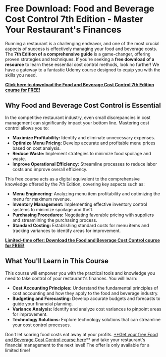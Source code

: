 # Free Download: Food and Beverage Cost Control 7th Edition - Master Your Restaurant's Finances

Running a restaurant is a challenging endeavor, and one of the most crucial aspects of success is effectively managing your food and beverage costs. The **7th Edition of a comprehensive guide** is a game-changer, offering proven strategies and techniques. If you're seeking a **free download of a resource** to learn these essential cost control methods, look no further! We have a gateway to a fantastic Udemy course designed to equip you with the skills you need.

[**Click here to download the Food and Beverage Cost Control 7th Edition course for FREE!**](https://udemywork.com/food-and-beverage-cost-control-7th-edition)

## Why Food and Beverage Cost Control is Essential

In the competitive restaurant industry, even small discrepancies in cost management can significantly impact your bottom line. Mastering cost control allows you to:

*   **Maximize Profitability:** Identify and eliminate unnecessary expenses.
*   **Optimize Menu Pricing:** Develop accurate and profitable menu prices based on cost analysis.
*   **Reduce Waste:** Implement strategies to minimize food spoilage and waste.
*   **Improve Operational Efficiency:** Streamline processes to reduce labor costs and improve overall efficiency.

This free course acts as a digital equivalent to the comprehensive knowledge offered by the 7th Edition, covering key aspects such as:

*   **Menu Engineering:** Analyzing menu item profitability and optimizing the menu for maximum revenue.
*   **Inventory Management:** Implementing effective inventory control systems to minimize spoilage and theft.
*   **Purchasing Procedures:** Negotiating favorable pricing with suppliers and streamlining the purchasing process.
*   **Standard Costing:** Establishing standard costs for menu items and tracking variances to identify areas for improvement.

[**Limited-time offer: Download the Food and Beverage Cost Control course for FREE!**](https://udemywork.com/food-and-beverage-cost-control-7th-edition)

## What You'll Learn in This Course

This course will empower you with the practical tools and knowledge you need to take control of your restaurant's finances. You will learn:

*   **Cost Accounting Principles:** Understand the fundamental principles of cost accounting and how they apply to the food and beverage industry.
*   **Budgeting and Forecasting:** Develop accurate budgets and forecasts to guide your financial planning.
*   **Variance Analysis:** Identify and analyze cost variances to pinpoint areas for improvement.
*   **Technology Solutions:** Explore technology solutions that can streamline your cost control processes.

Don't let soaring food costs eat away at your profits. [**Get your free Food and Beverage Cost Control course here](https://udemywork.com/food-and-beverage-cost-control-7th-edition)** and take your restaurant's financial management to the next level! The offer is only available for a limited time!
